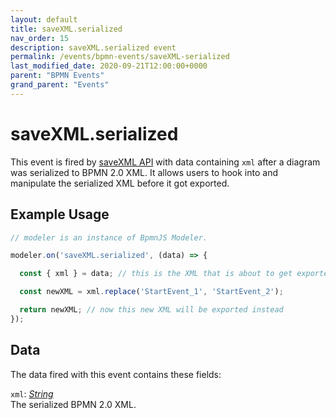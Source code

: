 ```yaml
---
layout: default
title: saveXML.serialized 
nav_order: 15
description: saveXML.serialized event
permalink: /events/bpmn-events/saveXML-serialized
last_modified_date: 2020-09-21T12:00:00+0000
parent: "BPMN Events"
grand_parent: "Events"
---
```


# saveXML.serialized

This event is fired by [saveXML API](/general/api-reference/bpmn-js/saveXML) with data containing `xml` after a diagram was serialized to BPMN 2.0 XML. It allows users to hook into and manipulate the serialized XML before it got exported.

## Example Usage

```javascript
// modeler is an instance of BpmnJS Modeler.

modeler.on('saveXML.serialized', (data) => {

  const { xml } = data; // this is the XML that is about to get exported

  const newXML = xml.replace('StartEvent_1', 'StartEvent_2');

  return newXML; // now this new XML will be exported instead
});
```

## Data

The data fired with this event contains these fields:

`xml`: _[String](#)_ <br>
The serialized BPMN 2.0 XML.